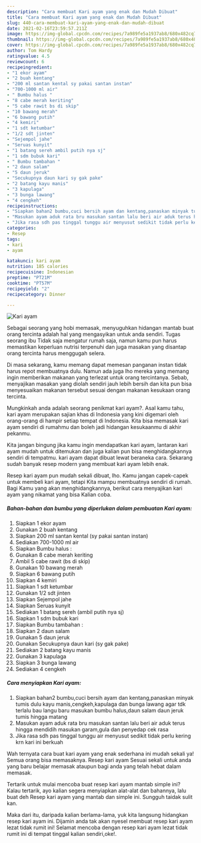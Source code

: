 ```yaml
---
description: "Cara membuat Kari ayam yang enak dan Mudah Dibuat"
title: "Cara membuat Kari ayam yang enak dan Mudah Dibuat"
slug: 440-cara-membuat-kari-ayam-yang-enak-dan-mudah-dibuat
date: 2021-02-16T23:59:57.211Z
image: https://img-global.cpcdn.com/recipes/7a989fe5a1937ab8/680x482cq70/kari-ayam-foto-resep-utama.jpg
thumbnail: https://img-global.cpcdn.com/recipes/7a989fe5a1937ab8/680x482cq70/kari-ayam-foto-resep-utama.jpg
cover: https://img-global.cpcdn.com/recipes/7a989fe5a1937ab8/680x482cq70/kari-ayam-foto-resep-utama.jpg
author: Tom Hardy
ratingvalue: 4.5
reviewcount: 6
recipeingredient:
- "1 ekor ayam"
- "2 buah kentang"
- "200 ml santan kental sy pakai santan instan"
- "700-1000 ml air"
- " Bumbu halus "
- "8 cabe merah keriting"
- "5 cabe rawit bs di skip"
- "10 bawang merah"
- "6 bawang putih"
- "4 kemiri"
- "1 sdt ketumbar"
- "1/2 sdt jinten"
- "Sejempol jahe"
- "Seruas kunyit"
- "1 batang sereh ambil putih nya sj"
- "1 sdm bubuk kari"
- " Bumbu tambahan "
- "2 daun salam"
- "5 daun jeruk"
- "Secukupnya daun kari sy gak pake"
- "2 batang kayu manis"
- "3 kapulaga"
- "3 bunga lawang"
- "4 cengkeh"
recipeinstructions:
- "Siapkan bahan2 bumbu,cuci bersih ayam dan kentang,panaskan minyak tumis dulu kayu manis,cengkeh,kapulaga dan bunga lawang agar tdk terlalu bau langu baru masukan bumbu halus,daun salam daun jeruk tumis hingga matang"
- "Masukan ayam aduk rata bru masukan santan lalu beri air aduk terus hingga mendidih masukan garam,gula dan penyedap cek rasa"
- "Jika rasa sdh pas tinggal tunggu air menyusut sedikit tidak perlu kering krn kari ini berkuah"
categories:
- Resep
tags:
- kari
- ayam

katakunci: kari ayam 
nutrition: 185 calories
recipecuisine: Indonesian
preptime: "PT21M"
cooktime: "PT57M"
recipeyield: "2"
recipecategory: Dinner

---
```



![Kari ayam](https://img-global.cpcdn.com/recipes/7a989fe5a1937ab8/680x482cq70/kari-ayam-foto-resep-utama.jpg)

Sebagai seorang yang hobi memasak, menyuguhkan hidangan mantab buat orang tercinta adalah hal yang mengasyikan untuk anda sendiri. Tugas seorang ibu Tidak saja mengatur rumah saja, namun kamu pun harus memastikan keperluan nutrisi terpenuhi dan juga masakan yang disantap orang tercinta harus menggugah selera.

Di masa  sekarang, kamu memang dapat memesan panganan instan tidak harus repot membuatnya dulu. Namun ada juga lho mereka yang memang ingin memberikan makanan yang terlezat untuk orang tercintanya. Sebab, menyajikan masakan yang diolah sendiri jauh lebih bersih dan kita pun bisa menyesuaikan makanan tersebut sesuai dengan makanan kesukaan orang tercinta. 



Mungkinkah anda adalah seorang penikmat kari ayam?. Asal kamu tahu, kari ayam merupakan sajian khas di Indonesia yang kini digemari oleh orang-orang di hampir setiap tempat di Indonesia. Kita bisa memasak kari ayam sendiri di rumahmu dan boleh jadi hidangan kesukaanmu di akhir pekanmu.

Kita jangan bingung jika kamu ingin mendapatkan kari ayam, lantaran kari ayam mudah untuk ditemukan dan juga kalian pun bisa menghidangkannya sendiri di tempatmu. kari ayam dapat dibuat lewat beraneka cara. Sekarang sudah banyak resep modern yang membuat kari ayam lebih enak.

Resep kari ayam pun mudah sekali dibuat, lho. Kamu jangan capek-capek untuk membeli kari ayam, tetapi Kita mampu membuatnya sendiri di rumah. Bagi Kamu yang akan menghidangkannya, berikut cara menyajikan kari ayam yang nikamat yang bisa Kalian coba.

<!--inarticleads1-->

##### Bahan-bahan dan bumbu yang diperlukan dalam pembuatan Kari ayam:

1. Siapkan 1 ekor ayam
1. Gunakan 2 buah kentang
1. Siapkan 200 ml santan kental (sy pakai santan instan)
1. Sediakan 700-1000 ml air
1. Siapkan  Bumbu halus :
1. Gunakan 8 cabe merah keriting
1. Ambil 5 cabe rawit (bs di skip)
1. Gunakan 10 bawang merah
1. Siapkan 6 bawang putih
1. Siapkan 4 kemiri
1. Siapkan 1 sdt ketumbar
1. Gunakan 1/2 sdt jinten
1. Siapkan Sejempol jahe
1. Siapkan Seruas kunyit
1. Sediakan 1 batang sereh (ambil putih nya sj)
1. Siapkan 1 sdm bubuk kari
1. Siapkan  Bumbu tambahan :
1. Siapkan 2 daun salam
1. Gunakan 5 daun jeruk
1. Gunakan Secukupnya daun kari (sy gak pake)
1. Sediakan 2 batang kayu manis
1. Gunakan 3 kapulaga
1. Siapkan 3 bunga lawang
1. Sediakan 4 cengkeh




<!--inarticleads2-->

##### Cara menyiapkan Kari ayam:

1. Siapkan bahan2 bumbu,cuci bersih ayam dan kentang,panaskan minyak tumis dulu kayu manis,cengkeh,kapulaga dan bunga lawang agar tdk terlalu bau langu baru masukan bumbu halus,daun salam daun jeruk tumis hingga matang
1. Masukan ayam aduk rata bru masukan santan lalu beri air aduk terus hingga mendidih masukan garam,gula dan penyedap cek rasa
1. Jika rasa sdh pas tinggal tunggu air menyusut sedikit tidak perlu kering krn kari ini berkuah




Wah ternyata cara buat kari ayam yang enak sederhana ini mudah sekali ya! Semua orang bisa memasaknya. Resep kari ayam Sesuai sekali untuk anda yang baru belajar memasak ataupun bagi anda yang telah hebat dalam memasak.

Tertarik untuk mulai mencoba buat resep kari ayam mantab simple ini? Kalau tertarik, ayo kalian segera menyiapkan alat-alat dan bahannya, lalu buat deh Resep kari ayam yang mantab dan simple ini. Sungguh taidak sulit kan. 

Maka dari itu, daripada kalian berlama-lama, yuk kita langsung hidangkan resep kari ayam ini. Dijamin anda tak akan nyesel membuat resep kari ayam lezat tidak rumit ini! Selamat mencoba dengan resep kari ayam lezat tidak rumit ini di tempat tinggal kalian sendiri,oke!.

